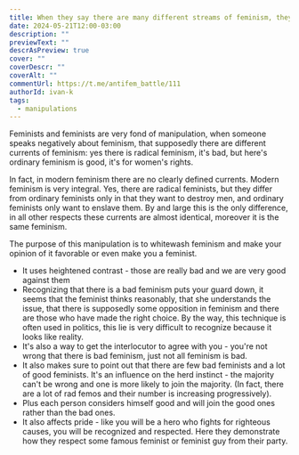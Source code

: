 ```yaml
---
title: When they say there are many different streams of feminism, they mean to confuse you.
date: 2024-05-21T12:00-03:00
description: ""
previewText: ""
descrAsPreview: true
cover: ""
coverDescr: ""
coverAlt: ""
commentUrl: https://t.me/antifem_battle/111
authorId: ivan-k
tags:
  - manipulations
---
```


Feminists and feminists are very fond of manipulation, when someone speaks negatively about feminism, that supposedly there are different currents of feminism: yes there is radical feminism, it's bad, but here's ordinary feminism is good, it's for women's rights.

In fact, in modern feminism there are no clearly defined currents. Modern feminism is very integral. Yes, there are radical feminists, but they differ from ordinary feminists only in that they want to destroy men, and ordinary feminists only want to enslave them. By and large this is the only difference, in all other respects these currents are almost identical, moreover it is the same feminism.

The purpose of this manipulation is to whitewash feminism and make your opinion of it favorable or even make you a feminist.

- It uses heightened contrast - those are really bad and we are very good against them
- Recognizing that there is a bad feminism puts your guard down, it seems that the feminist thinks reasonably, that she understands the issue, that there is supposedly some opposition in feminism and there are those who have made the right choice. By the way, this technique is often used in politics, this lie is very difficult to recognize because it looks like reality.
- It's also a way to get the interlocutor to agree with you - you're not wrong that there is bad feminism, just not all feminism is bad.
- It also makes sure to point out that there are few bad feminists and a lot of good feminists. It's an influence on the herd instinct - the majority can't be wrong and one is more likely to join the majority. (In fact, there are a lot of rad femos and their number is increasing progressively).
- Plus each person considers himself good and will join the good ones rather than the bad ones.
- It also affects pride - like you will be a hero who fights for righteous causes, you will be recognized and respected. Here they demonstrate how they respect some famous feminist or feminist guy from their party.
